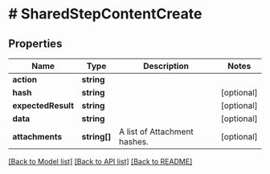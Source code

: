 # # SharedStepContentCreate

## Properties

Name | Type | Description | Notes
------------ | ------------- | ------------- | -------------
**action** | **string** |  |
**hash** | **string** |  | [optional]
**expectedResult** | **string** |  | [optional]
**data** | **string** |  | [optional]
**attachments** | **string[]** | A list of Attachment hashes. | [optional]

[[Back to Model list]](../../README.md#models) [[Back to API list]](../../README.md#endpoints) [[Back to README]](../../README.md)
